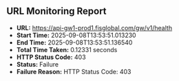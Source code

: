 ## URL Monitoring Report

- **URL:** https://api-gw1-prod1.fisglobal.com/gw/v1/health
- **Start Time:** 2025-09-08T13:53:51.013230
- **End Time:** 2025-09-08T13:53:51.136540
- **Total Time Taken:** 0.12331 seconds
- **HTTP Status Code:** 403
- **Status:** Failure
- **Failure Reason:** HTTP Status Code: 403
